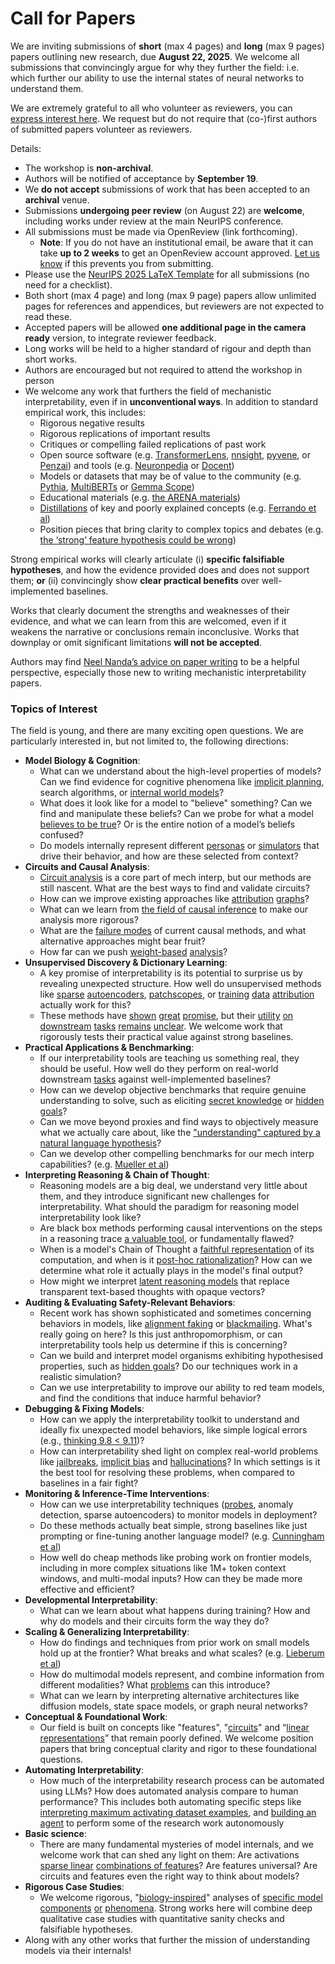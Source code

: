 # Call for Papers
We are inviting submissions of **short** (max 4 pages) and **long** (max 9 pages) papers outlining new research, due **August 22, 2025**. We welcome all submissions that convincingly argue for why they further the field: i.e. which further our ability to use the internal states of neural networks to understand them. 

We are extremely grateful to all who volunteer as reviewers, you can [express interest here](https://www.google.com/url?q=https://docs.google.com/forms/d/e/1FAIpQLSdiw1SJllzoTz_nqzDTzTOGb9DV3W_truQyh-WvYj_QGIi7Mg/viewform?usp%3Ddialog&sa=D&source=editors&ust=1753265439003760&usg=AOvVaw14kiPcApR0QCQYvoCtWU4w). We request but do not require that (co-)first authors of submitted papers volunteer as reviewers. 

Details: 
* The workshop is **non-archival**.
* Authors will be notified of acceptance by **September 19**.
* We **do not accept** submissions of work that has been accepted to an **archival** venue.
* Submissions **undergoing peer review** (on August 22) are **welcome**, including works under review at the main NeurIPS conference.
* All submissions must be made via OpenReview (link forthcoming).
  * **Note**: If you do not have an institutional email, be aware that it can take **up to 2 weeks** to get an OpenReview account approved. [Let us know](mailto:neurips2025@mechinterpworkshop.com) if this prevents you from submitting.
* Please use the [NeurIPS 2025 LaTeX Template](https://www.google.com/url?q=https://media.neurips.cc/Conferences/NeurIPS2025/Styles.zip&sa=D&source=editors&ust=1753265439005682&usg=AOvVaw2bnjEDXaWXfD9zRdxcjH45) for all submissions (no need for a checklist).
* Both short (max 4 page) and long (max 9 page) papers allow unlimited pages for references and appendices, but reviewers are not expected to read these.
* Accepted papers will be allowed **one additional page in the camera ready** version, to integrate reviewer feedback.
* Long works will be held to a higher standard of rigour and depth than short works.
* Authors are encouraged but not required to attend the workshop in person
* We welcome any work that furthers the field of mechanistic interpretability, even if in **unconventional ways**. In addition to standard empirical work, this includes:
  * Rigorous negative results
  * Rigorous replications of important results
  * Critiques or compelling failed replications of past work
  * Open source software (e.g. [TransformerLens](https://www.google.com/url?q=https://github.com/neelnanda-io/TransformerLens&sa=D&source=editors&ust=1753265439007379&usg=AOvVaw2enHgDEWZtaytEH9gty9NF), [nnsight](https://www.google.com/url?q=https://github.com/ndif-team/nnsight&sa=D&source=editors&ust=1753265439007485&usg=AOvVaw3GfywsKDJUsPRKFIklJzkN), [pyvene](https://www.google.com/url?q=https://github.com/stanfordnlp/pyvene/tree/main/pyvene/models/mlp&sa=D&source=editors&ust=1753265439007600&usg=AOvVaw3IHxMIb-MXR4vdD9Gj1eKU), or [Penzai](https://www.google.com/url?q=https://github.com/google-deepmind/penzai&sa=D&source=editors&ust=1753265439007712&usg=AOvVaw04a11EJ95fygHxYVZQyPs2)) and tools (e.g. [Neuronpedia](https://www.google.com/url?q=http://neuronpedia.org&sa=D&source=editors&ust=1753265439007831&usg=AOvVaw2DhDJ-3ZeppFcbLpzc9RSn) or [Docent](https://www.google.com/url?q=https://transluce.org/introducing-docent&sa=D&source=editors&ust=1753265439007952&usg=AOvVaw0XVwdtWLmDqltEal_5zCfd))
  * Models or datasets that may be of value to the community (e.g. [Pythia](https://www.google.com/url?q=https://arxiv.org/abs/2304.01373&sa=D&source=editors&ust=1753265439008174&usg=AOvVaw1utSbniwf2VtyTCjql2bah), [MultiBERTs](https://www.google.com/url?q=https://arxiv.org/abs/2106.16163&sa=D&source=editors&ust=1753265439008293&usg=AOvVaw3eJg1VlYfU40FSH2M1f_S-) or [Gemma Scope](https://www.google.com/url?q=https://arxiv.org/abs/2408.05147&sa=D&source=editors&ust=1753265439008391&usg=AOvVaw1MsI8v995y6YEop3v21ik5))
  * Educational materials (e.g. [the ARENA materials](https://www.google.com/url?q=https://arena3-chapter1-transformer-interp.streamlit.app/&sa=D&source=editors&ust=1753265439008690&usg=AOvVaw2RCQOCKct7Chufr0zXtWSK))
  * [Distillations](https://www.google.com/url?q=https://distill.pub/2017/research-debt/&sa=D&source=editors&ust=1753265439008868&usg=AOvVaw2yUwOZn-KGiucShU3tWaIa) of key and poorly explained concepts (e.g. [Ferrando et al](https://www.google.com/url?q=https://arxiv.org/abs/2405.00208&sa=D&source=editors&ust=1753265439009063&usg=AOvVaw0q89yRCIMs5zqRiAWUtPZj))
  * Position pieces that bring clarity to complex topics and debates (e.g. [the ‘strong’ feature hypothesis could be wrong](https://www.google.com/url?q=https://www.alignmentforum.org/posts/tojtPCCRpKLSHBdpn/the-strong-feature-hypothesis-could-be-wrong&sa=D&source=editors&ust=1753265439009395&usg=AOvVaw0q1RM-k_zqo1alX_ptP-0U))

Strong empirical works will clearly articulate (i) **specific falsifiable hypotheses**, and how the evidence provided does and does not support them; **or** (ii) convincingly show **clear practical benefits** over well-implemented baselines. 

Works that clearly document the strengths and weaknesses of their evidence, and what we can learn from this are welcomed, even if it weakens the narrative or conclusions remain inconclusive. Works that downplay or omit significant limitations **will not be accepted**. 

Authors may find [Neel Nanda’s advice on paper writing](https://www.google.com/url?q=https://www.alignmentforum.org/posts/eJGptPbbFPZGLpjsp/highly-opinionated-advice-on-how-to-write-ml-papers&sa=D&source=editors&ust=1753265439010860&usg=AOvVaw3-xDQT4IB22PkNQevcRwlv) to be a helpful perspective, especially those new to writing mechanistic interpretability papers. 
### Topics of Interest
The field is young, and there are many exciting open questions. We are particularly interested in, but not limited to, the following directions: 
* **Model Biology & Cognition**:
  * What can we understand about the high-level properties of models? Can we find evidence for cognitive phenomena like [implicit planning](https://www.google.com/url?q=https://transformer-circuits.pub/2025/attribution-graphs/biology.html%23dives-poems&sa=D&source=editors&ust=1753265439011974&usg=AOvVaw1yTS2A0TKaaB6zbKaDDRfx), search algorithms, or [internal world models](https://www.google.com/url?q=https://arxiv.org/abs/2210.13382&sa=D&source=editors&ust=1753265439012153&usg=AOvVaw02_y2GGcJCqTewClTtUhYd)?
  * What does it look like for a model to "believe" something? Can we find and manipulate these beliefs? Can we probe for what a model [believes to be true](https://www.google.com/url?q=https://arxiv.org/abs/2310.06824&sa=D&source=editors&ust=1753265439012534&usg=AOvVaw1qH2qoP4AVIrI5cT9ZHfpb)? Or is the entire notion of a model’s beliefs confused?
  * Do models internally represent different [personas](https://www.google.com/url?q=https://arxiv.org/abs/2406.12094&sa=D&source=editors&ust=1753265439012881&usg=AOvVaw3EeSG8NwChREZnbCBVlU9x) or [simulators](https://www.google.com/url?q=https://www.nature.com/articles/s41586-023-06647-8&sa=D&source=editors&ust=1753265439013001&usg=AOvVaw3IWwhZFXFdRZsJzzwslw0g) that drive their behavior, and how are these selected from context?
* **Circuits and Causal Analysis**:
  * [Circuit analysis](https://www.google.com/url?q=https://distill.pub/2020/circuits/zoom-in/&sa=D&source=editors&ust=1753265439013366&usg=AOvVaw0AyL_09qTXhtvMOyfbkhqq) is a core part of mech interp, but our methods are still nascent. What are the best ways to find and validate circuits?
  * How can we improve existing approaches like [attribution](https://www.google.com/url?q=https://arxiv.org/abs/2406.11944&sa=D&source=editors&ust=1753265439013833&usg=AOvVaw3mU59KJqGJOqtdfbo7nrTQ) [graphs](https://www.google.com/url?q=https://transformer-circuits.pub/2025/attribution-graphs/methods.html&sa=D&source=editors&ust=1753265439013990&usg=AOvVaw345f8F8_Jxw1hAzgTHhAFH)?
  * What can we learn from [the field of causal inference](https://www.google.com/url?q=https://arxiv.org/abs/2407.04690&sa=D&source=editors&ust=1753265439014227&usg=AOvVaw00rbm7rFPVmZkqotzZSPiF) to make our analysis more rigorous?
  * What are the [failure modes](https://www.google.com/url?q=https://arxiv.org/abs/2307.15771&sa=D&source=editors&ust=1753265439014466&usg=AOvVaw0MP6jYx7J3sbNKUXILsPsM) of current causal methods, and what alternative approaches might bear fruit?
  * How far can we push [weight-based](https://www.google.com/url?q=https://arxiv.org/abs/2301.05217&sa=D&source=editors&ust=1753265439014771&usg=AOvVaw18Uwrw-C-dvlQs1KSUtDlV) [analysis](https://www.google.com/url?q=https://arxiv.org/abs/2410.08417&sa=D&source=editors&ust=1753265439014871&usg=AOvVaw3Gmkep-x9_N25GPs2VFX7g)?
* **Unsupervised Discovery & Dictionary Learning**:
  * A key promise of interpretability is its potential to surprise us by revealing unexpected structure. How well do unsupervised methods like [sparse](https://www.google.com/url?q=https://arxiv.org/abs/2103.15949&sa=D&source=editors&ust=1753265439015375&usg=AOvVaw3zPflDs7iZYdKiABrHiZFp) [autoencoders](https://www.google.com/url?q=https://transformer-circuits.pub/2023/monosemantic-features&sa=D&source=editors&ust=1753265439015518&usg=AOvVaw1R0Q-OvVYqZ8_LYFNRmty3), [patch](https://www.google.com/url?q=https://arxiv.org/abs/2401.06102&sa=D&source=editors&ust=1753265439015623&usg=AOvVaw3ytiF9g8hBmyHfnAzqs6uN)[scopes](https://www.google.com/url?q=https://arxiv.org/abs/2403.10949v2&sa=D&source=editors&ust=1753265439015692&usg=AOvVaw07CrIQivFvmD5yPK9xLUxH), or [training](https://www.google.com/url?q=https://proceedings.mlr.press/v70/koh17a?ref%3Dhttps://githubhelp.com&sa=D&source=editors&ust=1753265439015839&usg=AOvVaw2b_KLVqA34bBEAQJkRGYnU) [data](https://www.google.com/url?q=https://arxiv.org/abs/2308.03296&sa=D&source=editors&ust=1753265439015940&usg=AOvVaw0qEg_j04kqcCJLK5mWKS5Z) [attribution](https://www.google.com/url?q=https://arxiv.org/abs/2205.11482&sa=D&source=editors&ust=1753265439016037&usg=AOvVaw14YRSgz8sT5p_uq2FLE0zZ) actually work for this?
  * These methods have [shown](https://www.google.com/url?q=https://transformer-circuits.pub/2024/scaling-monosemanticity/index.html&sa=D&source=editors&ust=1753265439016291&usg=AOvVaw210AzvLoKlQS4lQXSLYfu8) [great](https://www.google.com/url?q=https://transformer-circuits.pub/2025/attribution-graphs/biology.html&sa=D&source=editors&ust=1753265439016407&usg=AOvVaw3CvWMxzcLI9pNQreU9lSlo) [promise](https://www.google.com/url?q=https://arxiv.org/abs/2503.10965&sa=D&source=editors&ust=1753265439016494&usg=AOvVaw0R1Vr84tIPdSDF1l6O1CGO), but their [utility](https://www.google.com/url?q=https://arxiv.org/abs/2502.16681&sa=D&source=editors&ust=1753265439016596&usg=AOvVaw1UP4N_4q2GjFfyuyn83RoR) [on](https://www.google.com/url?q=https://www.tilderesearch.com/blog/sieve&sa=D&source=editors&ust=1753265439016684&usg=AOvVaw1uG8iemve66u3Zhan8sYiR) [downstream](https://www.google.com/url?q=https://arxiv.org/abs/2501.17148&sa=D&source=editors&ust=1753265439016776&usg=AOvVaw1QYTxhXn4WC54YsnAqRhhY) [tasks](https://www.google.com/url?q=https://transformer-circuits.pub/2024/features-as-classifiers/index.html&sa=D&source=editors&ust=1753265439016893&usg=AOvVaw3Pw3SbON3N2sbWCtbDZi-j) [remains](https://www.google.com/url?q=https://arxiv.org/abs/2502.04382&sa=D&source=editors&ust=1753265439016982&usg=AOvVaw3TbqIPUGVZlr75cl_F9ZTA) [unclear](https://www.google.com/url?q=https://www.alignmentforum.org/posts/4uXCAJNuPKtKBsi28/negative-results-for-saes-on-downstream-tasks&sa=D&source=editors&ust=1753265439017123&usg=AOvVaw28ds1WiQZURgFh3o5dWjyZ). We welcome work that rigorously tests their practical value against strong baselines.
* **Practical Applications & Benchmarking**:
  * If our interpretability tools are teaching us something real, they should be useful. How well do they perform on real-world downstream [tasks](https://www.google.com/url?q=https://www.lesswrong.com/posts/wGRnzCFcowRCrpX4Y/downstream-applications-as-validation-of-interpretability&sa=D&source=editors&ust=1753265439017812&usg=AOvVaw1kyAHzduBabTaeEQZVzVGM) against well-implemented baselines?
  * How can we develop objective benchmarks that require genuine understanding to solve, such as eliciting [secret knowledge](https://www.google.com/url?q=https://arxiv.org/abs/2505.14352&sa=D&source=editors&ust=1753265439018207&usg=AOvVaw1MFXpvOpN7NGfzECbLwZrt) or [hidden goals](https://www.google.com/url?q=https://arxiv.org/abs/2503.10965&sa=D&source=editors&ust=1753265439018311&usg=AOvVaw2c8kKaC9EclRo3P5rV8R_x)?
  * Can we move beyond proxies and find ways to objectively measure what we actually care about, like the ["understanding" captured by a natural language hypothesis](https://www.google.com/url?q=https://arxiv.org/abs/2502.04382&sa=D&source=editors&ust=1753265439018776&usg=AOvVaw2QaXCL9zeC7LKY-c7aiBoK)?
  * Can we develop other compelling benchmarks for our mech interp capabilities? (e.g. [Mueller et al](https://www.google.com/url?q=https://arxiv.org/abs/2504.13151&sa=D&source=editors&ust=1753265439019089&usg=AOvVaw1O9t8OAZCaQopOHpog3Pj7))
* **Interpreting Reasoning & Chain of Thought**:
  * Reasoning models are a big deal, we understand very little about them, and they introduce significant new challenges for interpretability. What should the paradigm for reasoning model interpretability look like?
  * Are black box methods performing causal interventions on the steps in a reasoning trace [a valuable tool](https://www.google.com/url?q=https://arxiv.org/abs/2506.19143&sa=D&source=editors&ust=1753265439020038&usg=AOvVaw0xrFFeVFBiLlMpo2rA2Gg-), or fundamentally flawed?
  * When is a model's Chain of Thought a [faithful representation](https://www.google.com/url?q=https://arxiv.org/abs/2305.04388&sa=D&source=editors&ust=1753265439020333&usg=AOvVaw03mSS6tFj7ucmyIB0DEuMD) of its computation, and when is it [post-hoc rationalization](https://www.google.com/url?q=https://arxiv.org/abs/2503.08679&sa=D&source=editors&ust=1753265439020511&usg=AOvVaw2W2DqJsuzkM_RosKD52F5R)? How can we determine what role it actually plays in the model's final output?
  * How might we interpret [latent reasoning models](https://www.google.com/url?q=https://arxiv.org/abs/2412.06769&sa=D&source=editors&ust=1753265439020855&usg=AOvVaw1f7eRYyGkAM8X_K1wSPYTY) that replace transparent text-based thoughts with opaque vectors?
* **Auditing & Evaluating Safety-Relevant Behaviors**:
  * Recent work has shown sophisticated and sometimes concerning behaviors in models, like [alignment faking](https://www.google.com/url?q=https://arxiv.org/abs/2412.14093&sa=D&source=editors&ust=1753265439021389&usg=AOvVaw2a9RPPo19MGbd5vpa4mqQu) or [blackmailing](https://www.google.com/url?q=https://www.anthropic.com/research/agentic-misalignment&sa=D&source=editors&ust=1753265439021517&usg=AOvVaw1xMhRuYJswI0AhMc4u0xrY). What's really going on here? Is this just anthropomorphism, or can interpretability tools help us determine if this is concerning?
  * Can we build and interpret model organisms exhibiting hypothesised properties, such as [hidden goals](https://www.google.com/url?q=https://arxiv.org/abs/2503.10965&sa=D&source=editors&ust=1753265439021991&usg=AOvVaw1Nuw30exmvUv6YGF1HtJWx)? Do our techniques work in a realistic simulation?
  * Can we use interpretability to improve our ability to red team models, and find the conditions that induce harmful behavior?
* **Debugging & Fixing Models**:
  * How can we apply the interpretability toolkit to understand and ideally fix unexpected model behaviors, like simple logical errors (e.g., [thinking 9.8 < 9.11](https://www.google.com/url?q=https://transluce.org/observability-interface&sa=D&source=editors&ust=1753265439022812&usg=AOvVaw1de4b8brTql-w1XXKnKkeD))?
  * How can interpretability shed light on complex real-world problems like [jailbreaks](https://www.google.com/url?q=https://transformer-circuits.pub/2025/attribution-graphs/biology.html%23dives-jailbreak&sa=D&source=editors&ust=1753265439023109&usg=AOvVaw0e3cWBbDPg0siE9pKxpDrv), [implicit bias](https://www.google.com/url?q=https://arxiv.org/abs/2506.10922&sa=D&source=editors&ust=1753265439023219&usg=AOvVaw000BeMwvYg0Eitzm8MFo43) and [hallucinations](https://www.google.com/url?q=https://arxiv.org/abs/2411.14257&sa=D&source=editors&ust=1753265439023334&usg=AOvVaw1siuseO7CjuyOfugqwIfYc)? In which settings is it the best tool for resolving these problems, when compared to baselines in a fair fight?
* **Monitoring & Inference-Time Interventions**:
  * How can we use interpretability techniques ([probes](https://www.google.com/url?q=https://arxiv.org/abs/2102.12452&sa=D&source=editors&ust=1753265439023865&usg=AOvVaw2XIVhq7pVPApOm5ndoid4M), anomaly detection, sparse autoencoders) to monitor models in deployment?
  * Do these methods actually beat simple, strong baselines like just prompting or fine-tuning another language model? (e.g. [Cunningham et al](https://www.google.com/url?q=https://alignment.anthropic.com/2025/cheap-monitors/&sa=D&source=editors&ust=1753265439024308&usg=AOvVaw3RNY-ej8_PQLn5VUQpaRrV))
  * How well do cheap methods like probing work on frontier models, including in more complex situations like 1M+ token context windows, and multi-modal inputs? How can they be made more effective and efficient?
* **Developmental Interpretability**:
  * What can we learn about what happens during training? How and why do models and their circuits form the way they do?
* **Scaling & Generalizing Interpretability**:
  * How do findings and techniques from prior work on small models hold up at the frontier? What breaks and what scales? (e.g. [Lieberum et al](https://www.google.com/url?q=https://arxiv.org/abs/2307.09458&sa=D&source=editors&ust=1753265439025573&usg=AOvVaw2xQUwh4Z8LR-MQLqdEF7ya))
  * How do multimodal models represent, and combine information from different modalities? What [problems](https://www.google.com/url?q=https://openreview.net/pdf?id%3DVUhRdZp8ke&sa=D&source=editors&ust=1753265439025864&usg=AOvVaw1nMlUjGAy_mHtKcYaDVJJI) can this introduce?
  * What can we learn by interpreting alternative architectures like diffusion models, state space models, or graph neural networks?
* **Conceptual & Foundational Work**:
  * Our field is built on concepts like "features", "[circuits](https://www.google.com/url?q=https://distill.pub/2020/circuits/zoom-in/&sa=D&source=editors&ust=1753265439026459&usg=AOvVaw1fRvT7cA-dNm59cyvQg4Ar)" and “[linear representations](https://www.google.com/url?q=https://transformer-circuits.pub/2024/july-update/index.html%23linear-representations&sa=D&source=editors&ust=1753265439026634&usg=AOvVaw2XKhS8pMI2fFZ-X5xOr_-r)” that remain poorly defined. We welcome position papers that bring conceptual clarity and rigor to these foundational questions.
* **Automating Interpretability**:
  * How much of the interpretability research process can be automated using LLMs? How does automated analysis compare to human performance? This includes both automating specific steps like [interpreting maximum activating dataset examples](https://www.google.com/url?q=https://openaipublic.blob.core.windows.net/neuron-explainer/paper/index.html&sa=D&source=editors&ust=1753265439027450&usg=AOvVaw1LmIa1xQu2oGdJk7Q8M_IF), and [building an agent](https://www.google.com/url?q=https://arxiv.org/abs/2404.14394&sa=D&source=editors&ust=1753265439027581&usg=AOvVaw2Sa5R7PCdUOfuDNC8ISqtt) to perform some of the research work autonomously
* **Basic science**:
  * There are many fundamental mysteries of model internals, and we welcome work that can shed any light on them: Are activations [sparse linear](https://www.google.com/url?q=https://arxiv.org/abs/1601.03764&sa=D&source=editors&ust=1753265439028096&usg=AOvVaw3pgIghC0xIQ04B9vQ8fY8V) [combinations of features](https://www.google.com/url?q=https://transformer-circuits.pub/2022/toy_model/index.html&sa=D&source=editors&ust=1753265439028232&usg=AOvVaw0tvzc4U6df4Kf7pdfGISNP)? Are features universal? Are circuits and features even the right way to think about models?
* **Rigorous Case Studies**:
  * We welcome rigorous, "[biology-inspired](https://www.google.com/url?q=https://distill.pub/2020/circuits/curve-circuits/&sa=D&source=editors&ust=1753265439028800&usg=AOvVaw1qRoobdle1X43-D9fO21Rm)" analyses of [specific model](https://www.google.com/url?q=https://arxiv.org/abs/2310.04625&sa=D&source=editors&ust=1753265439028941&usg=AOvVaw3un6f4ezjvUb_Cz-1CrF_K) [components](https://www.google.com/url?q=https://transformer-circuits.pub/2024/scaling-monosemanticity/index.html&sa=D&source=editors&ust=1753265439029117&usg=AOvVaw2k2pNxftD8_Bb0PGXo-8tw) [or](https://www.google.com/url?q=https://arxiv.org/abs/2305.01610&sa=D&source=editors&ust=1753265439029229&usg=AOvVaw0yQ8r8b51oUU1S2QiF-7vX) [phenomena](https://www.google.com/url?q=https://arxiv.org/abs/2306.09346&sa=D&source=editors&ust=1753265439029330&usg=AOvVaw0egOEdqk2a2qBAVr46IYbX). Strong works here will combine deep qualitative case studies with quantitative sanity checks and falsifiable hypotheses.
* Along with any other works that further the mission of understanding models via their internals!